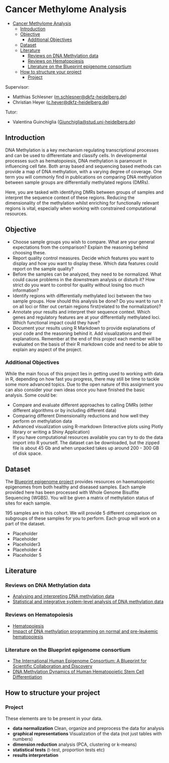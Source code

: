 # Cancer Methylome Analysis

- [Cancer Methylome Analysis](#cancer-methylome-analysis)
  - [Introduction](#introduction)
  - [Objective](#objective)
    - [Additional Objectives](#additional-objectives)
  - [Dataset](#dataset)
  - [Literature](#literature)
    - [Reviews on DNA Methylation data](#reviews-on-dna-methylation-data)
    - [Reviews on Hematopoiesis](#reviews-on-hematopoiesis)
    - [Literature on the Blueprint epigenome consortium](#literature-on-the-blueprint-epigenome-consortium)
  - [How to structure your project](#how-to-structure-your-project)
    - [Project](#project)


Supervisor:

- Matthias Schlesner (m.schlesner@dkfz-heidelberg.de)
- Christian Heyer (c.heyer@dkfz-heidelberg.de)


Tutor:

 - Valentina Guinchiglia ([Giunchiglia@stud.uni-heidelberg.de](mailto:Giunchiglia@stud.uni-heidelberg.de))
 
## Introduction

DNA Methylation is a key mechanism regulating transcriptional processes and can be used to differentiate and classify cells. In developmental processes such as hematopoiesis, DNA methylation is paramount in influencing cell fate. Both array based and sequencing based methods can provide a map of DNA methylation, with a varying degree of coverage. One term you will commonly find in publications on comparing DNA methylation between sample groups are differentially methylated regions (DMRs).

Here, you are tasked with identifying DMRs between groups of samples and interpret the sequence context of these regions. Reducing the dimensionality of the methylation whilst enriching for functionally relevant regions is vital, especially when working with constrained computational resources.

## Objective

- Choose sample groups you wish to compare. What are your general expectations from the comparison? Explain the reasoning behind choosing these.
- Report quality control measures. Decide which features you want to display and how you want to display these. Which data features could report on the sample quality?
- Before the samples can be analyzed, they need to be normalized. What could cause problems in the downstream analysis or disturb it? How strict do you want to control for quality without losing too much information?
- Identify regions with differentially methylated loci between the two sample groups. How should this analysis be done? Do you want to run it on all loci or filter out certain regions first(related to the normalization)?
- Annotate your results and interpret their sequence context. Which genes and regulatory features are at your differentially methylated loci. Which functional impact could they have?
- Document your results using R Markdown to provide explanations of your code and the reasoning behind it. Add visualizations and their explanations. Remember at the end of this project each member will be evaluated on the basis of their R markdown code and need to be able to explain any aspect of the project.

### Additional Objectives

While the main focus of this project lies in getting used to working with data in R, depending on how fast you progress, there may still be time to tackle some more advanced topics. Due to the open nature of this assignment you can also consider your own ideas once you have finished the basic analysis. Some could be:

- Compare and evaluate different approaches to calling DMRs (either different algorithms or by including different data)
- Comparing different Dimensionality reductions and how well they perform on methylation data
- Advanced visualization using R-markdown (Interactive plots using Plotly library or writing a Shiny Application)
- If you have computational resources available you can try to do the data import into R yourself. The dataset can be downloaded, but the zipped file is about 45 Gb and when unpacked takes up around 200 - 300 GB of disk space. 

## Dataset

The [Blueprint epigenome project](http://www.blueprint-epigenome.eu/) provides resources on haematopoietic epigenomes from both healthy and diseased samples. Each sample provided here has been processed with Whole Genome Bisulfite Sequencing (WGBS). You will be given a matrix of methylation status of sites for each sample.

195 samples are in this cohort. We will provide 5 different comparison on subgroups of these samples for you to perform. Each group will work on a part of the dataset.

- Placeholder
- Placeholder
- Placeholder3
- Placeholder 4
- Placeholder 5

## Literature

### Reviews on DNA Methylation data

- [Analysing and interpreting DNA methylation data](https://www.nature.com/articles/nrg3273)
- [Statistical and integrative system-level analysis of DNA methylation data](https://www.nature.com/articles/nrg.2017.86)

### Reviews on Hematopoiesis

- [Hematopoiesis](https://doi.org/10.1101/cshperspect.a008250)
- [Impact of DNA methylation programming on normal and pre-leukemic hematopoiesis](https://doi.org/10.1016/j.semcancer.2017.09.008)

### Literature on the Blueprint epigenome consortium

- [The International Human Epigenome Consortium: A Blueprint for Scientific Collaboration and Discovery](https://www.cell.com/cell/fulltext/S0092-8674(16)31528-8)
- [DNA Methylation Dynamics of Human Hematopoietic Stem Cell Differentiation](https://www.cell.com/cell-stem-cell/fulltext/S1934-5909(16)30360-5)

## How to structure your project

### Project

These elements are to be present in your data.

- **data normalization** Clean, organize and preprocess the data for analysis
- **graphical representations** Visualization of the data (not just tables with numbers)
- **dimension reduction** analysis (PCA, clustering or k-means)
- **statistical tests** (t-test, proportion tests etc)
- **results interpretation**
